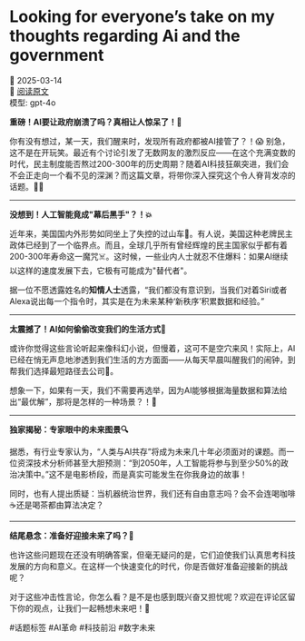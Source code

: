 # Looking for everyone’s take on my thoughts regarding Ai and the government

📅 2025-03-14  
🔗 [阅读原文](https://www.reddit.com/r/artificial/comments/1jasdp0/looking_for_everyones_take_on_my_thoughts/)  
模型: gpt-4o

**重磅！AI要让政府崩溃了吗？真相让人惊呆了！🤯**

你有没有想过，某一天，我们醒来时，发现所有政府都被AI接管了？！😱 别急，这不是在开玩笑。最近有个讨论引发了无数网友的激烈反应——在这个充满变数的时代，民主制度能否熬过200-300年的历史周期？随着AI科技狂飙突进，我们会不会正走向一个看不见的深渊？而这篇文章，将带你深入探究这个令人脊背发凉的话题。🕵️‍♀️

---

**没想到！人工智能竟成"幕后黑手"？！💥**

近年来，美国国内外形势如同坐上了失控的过山车🎢。有人说，美国这种老牌民主政体已经到了一个临界点。而且，全球几乎所有曾经辉煌的民主国家似乎都有着200-300年寿命这一魔咒☠️。这时候，一些业内人士就忍不住爆料：如果AI继续以这样的速度发展下去，它极有可能成为"替代者"。

据一位不愿透露姓名的**知情人士**透露，“我们都没有意识到，当我们对着Siri或者Alexa说出每一个指令时，其实是在为未来某种‘新秩序’积累数据和经验。”

---

**太震撼了！AI如何偷偷改变我们的生活方式👀**

或许你觉得这些言论听起来像科幻小说，但慢着，这可不是空穴来风！实际上，AI已经在悄无声息地渗透到我们生活的方方面面——从每天早晨叫醒我们的闹钟，到帮我们选择最短路径去公司🏢。

想象一下，如果有一天，我们不需要再选举，因为AI能够根据海量数据和算法给出“最优解”，那将是怎样的一种场景？！🤔

---

**独家揭秘：专家眼中的未来图景🔍**

据悉，有行业专家认为，“人类与AI共存”将成为未来几十年必须面对的课题。而一位资深技术分析师甚至大胆预测：“到2050年，人工智能将参与到至少50%的政治决策中。”这不是电影桥段，而是真实可能发生在你我身边的故事！

同时，也有人提出质疑：当机器统治世界，我们还有自由意志吗？会不会连喝咖啡☕️还是喝茶都由算法决定？

---

**结尾悬念：准备好迎接未来了吗？🌟**

也许这些问题现在还没有明确答案，但毫无疑问的是，它们迫使我们认真思考科技发展的方向和意义。在这样一个快速变化的时代，你是否做好准备迎接新的挑战呢？

对于这些冲击性言论，你怎么看？是不是也感到既兴奋又担忧呢？欢迎在评论区留下你的观点，让我们一起畅想未来吧！💬

#话题标签 #AI革命 #科技前沿 #数字未来
